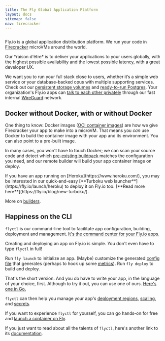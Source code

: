 ```yaml
---
title: The Fly Global Application Platform
layout: docs
sitemap: false
nav: firecracker
---
```


<figure>
  <img src="/public/images/docs-intro.jpg" srcset="/public/images/docs-intro@2x.jpg 2x" alt="">
</figure>

Fly.io is a global application distribution platform. We run your code in [Firecracker](https://firecracker-microvm.github.io/) microVMs around the world.


<div class="callout">
Our *raison d'&ecirc;tre* is to deliver your applications to your users globally, with the highest possible availability and the lowest possible latency, with a great developer UX.
</div>

We want you to run your full stack close to users, whether it’s a simple web service or your database-backed opus with multiple supporting services. Check out our [persistent storage volumes](/docs/reference/volumes/) and [ready-to-run Postgres](/docs/reference/postgres/). Your organization's Fly.io apps can [talk to each other privately](/docs/reference/private-networking/) through our fast internal [WireGuard](https://www.wireguard.com/) network.

## Docker without Docker, with or without Docker

One thing to know: Docker images ([OCI container images](/blog/docker-without-docker/)) are how we give Firecracker your app to make into a microVM. That means you *can* use Docker to build the container image with your app and its environment. You can also point to a pre-built image.

In many cases, you won't have to touch Docker; we can scan your source code and detect which [pre-existing buildpack](https://fly.io/docs/reference/builders/#buildpacks) matches the configuration you need, and our remote builder will build your app container image on deploy.

<div class="callout">
If you have an app running on [Heroku](https://www.heroku.com/), you may be interested in our quick-and-easy [**Turboku web launcher**](https://fly.io/launch/heroku) to deploy it on Fly.io too. [**Read more here**](https://fly.io/blog/new-turboku/).</div>

More on [builders](/docs/reference/builders).

## Happiness on the CLI

`flyctl` is our command-line tool to facilitate app configuration, building, deployment and management. [It's the command center for your Fly.io apps.](/docs/flyctl/)

Creating and deploying an app on Fly.io is simple. You don't even have to type `flyctl` in full! 

Run `fly launch` to initialize an app. (Maybe) customize the generated [config file](https://fly.io/docs/reference/configuration/) that generates (perhaps to hook up some [metrics](/docs/reference/metrics/)). Run `fly deploy` to build and deploy.

That's the short version. And you do have to write your app, in the language of your choice, first. Although to try it out, you can use one of ours. [Here's one in Go.](/docs/getting-started/golang/)

`flyctl` can then help you manage your app's [deployment regions](/docs/reference/regions/), [scaling](/docs/reference/scaling/), and [secrets](/docs/reference/secrets/).

If you want to experience `flyctl` for yourself, you can go hands-on for free and [launch a container on Fly](/docs/hands-on/start/).

If you just want to read about all the talents of `flyctl`, here's another link to its [documentation](/docs/flyctl/).